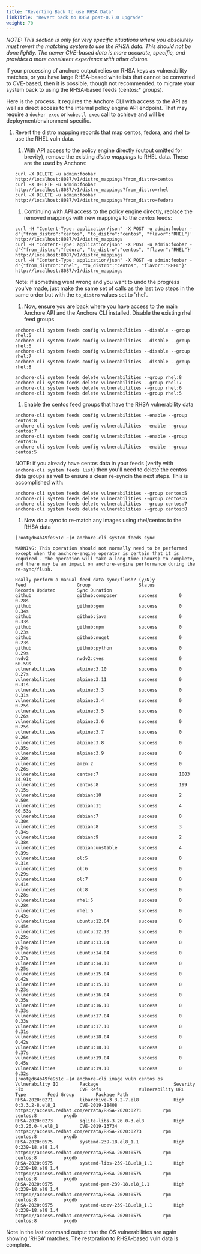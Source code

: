 ```yaml
---
title: "Reverting Back to use RHSA Data"
linkTitle: "Revert back to RHSA post-0.7.0 upgrade"
weight: 70
---
```


*NOTE: This section is only for very specific situations where you absolutely must revert the matching system to use the RHSA data. This should not be done lightly. The newer CVE-based data is more accurate, specific, and provides a more consistent experience with other distros.*

If your processing of anchore output relies on RHSA keys as vulnerability matches, or you have large RHSA-based whitelists that cannot be converted to CVE-based,
then it is possible, though not recommended, to migrate your system back to using the RHSA-based feeds (centos:* groups).

Here is the process. It requires the Anchore CLI with access to the API as well as direct access to the internal policy engine API endpoint. That may require a `docker exec` or `kubectl exec` call
to achieve and will be deployment/environment specific.

1. Revert the distro mapping records that map centos, fedora, and rhel to use the RHEL vuln data.
    1. With API access to the policy engine directly (output omitted for brevity), remove the existing _distro mappings_ to RHEL data. These are the used by Anchore:

    ```
    curl -X DELETE -u admin:foobar http://localhost:8087/v1/distro_mappings?from_distro=centos
    curl -X DELETE -u admin:foobar http://localhost:8087/v1/distro_mappings?from_distro=rhel
    curl -X DELETE -u admin:foobar http://localhost:8087/v1/distro_mappings?from_distro=fedora
    
    ```

    1. Continuing with API access to the policy engine directly, replace the removed mappings with new mappings to the _centos_ feeds:

    ```
    curl -H "Content-Type: application/json" -X POST -u admin:foobar -d'{"from_distro":"centos", "to_distro":"centos", "flavor":"RHEL"}' http://localhost:8087/v1/distro_mappings
    curl -H "Content-Type: application/json" -X POST -u admin:foobar -d'{"from_distro":"fedora", "to_distro":"centos", "flavor":"RHEL"}' http://localhost:8087/v1/distro_mappings
    curl -H "Content-Type: application/json" -X POST -u admin:foobar -d'{"from_distro":"rhel", "to_distro":"centos", "flavor":"RHEL"}' http://localhost:8087/v1/distro_mappings
    ```
   
    Note: if something went wrong and you want to undo the progress you've made, just make the same set of calls as the last two steps in the same order but with the `to_distro` values set to 'rhel'.
       
    1. Now, ensure you are back where you have access to the main Anchore API and the Anchore CLI installed. Disable the existing rhel feed groups

    ```
    anchore-cli system feeds config vulnerabilities --disable --group rhel:5
    anchore-cli system feeds config vulnerabilities --disable --group rhel:6
    anchore-cli system feeds config vulnerabilities --disable --group rhel:7
    anchore-cli system feeds config vulnerabilities --disable --group rhel:8
    ```

    ```
    anchore-cli system feeds delete vulnerabilities --group rhel:8
    anchore-cli system feeds delete vulnerabilities --group rhel:7
    anchore-cli system feeds delete vulnerabilities --group rhel:6
    anchore-cli system feeds delete vulnerabilities --group rhel:5
    ```
   
   1. Enable the centos feed groups that have the RHSA vulnerability data
    ```
    anchore-cli system feeds config vulnerabilities --enable --group centos:8
    anchore-cli system feeds config vulnerabilities --enable --group centos:7
    anchore-cli system feeds config vulnerabilities --enable --group centos:6
    anchore-cli system feeds config vulnerabilities --enable --group centos:5
    ```
   
   NOTE: if you already have centos data in your feeds (verify with `anchore-cli system feeds list`) then you'll need to delete the centos data groups as well
   to ensure a clean re-syncin the next steps. This is accomplished with: 
   ```
   anchore-cli system feeds delete vulnerabilities --group centos:5
   anchore-cli system feeds delete vulnerabilities --group centos:6
   anchore-cli system feeds delete vulnerabilities --group centos:7
   anchore-cli system feeds delete vulnerabilities --group centos:8
   ```   
   
   1. Now do a sync to re-match any images using rhel/centos to the RHSA data
   
    ```
    [root@d64b49fe951c ~]# anchore-cli system feeds sync
    
    WARNING: This operation should not normally need to be performed except when the anchore-engine operator is certain that it is required - the operation will take a long time (hours) to complete, and there may be an impact on anchore-engine performance during the re-sync/flush.
    
    Really perform a manual feed data sync/flush? (y/N)y
    Feed                   Group                  Status         Records Updated        Sync Duration        
    github                 github:composer        success        0                      0.28s                
    github                 github:gem             success        0                      0.34s                
    github                 github:java            success        0                      0.33s                
    github                 github:npm             success        0                      0.23s                
    github                 github:nuget           success        0                      0.23s                
    github                 github:python          success        0                      0.29s                
    nvdv2                  nvdv2:cves             success        0                      60.59s               
    vulnerabilities        alpine:3.10            success        0                      0.27s                
    vulnerabilities        alpine:3.11            success        0                      0.31s                
    vulnerabilities        alpine:3.3             success        0                      0.31s                
    vulnerabilities        alpine:3.4             success        0                      0.25s                
    vulnerabilities        alpine:3.5             success        0                      0.26s                
    vulnerabilities        alpine:3.6             success        0                      0.25s                
    vulnerabilities        alpine:3.7             success        0                      0.26s                
    vulnerabilities        alpine:3.8             success        0                      0.35s                
    vulnerabilities        alpine:3.9             success        0                      0.28s                
    vulnerabilities        amzn:2                 success        0                      0.26s                
    vulnerabilities        centos:7               success        1003                   34.91s               
    vulnerabilities        centos:8               success        199                    9.15s                
    vulnerabilities        debian:10              success        2                      0.50s                
    vulnerabilities        debian:11              success        4                      60.53s               
    vulnerabilities        debian:7               success        0                      0.30s                
    vulnerabilities        debian:8               success        3                      0.34s                
    vulnerabilities        debian:9               success        2                      0.38s                
    vulnerabilities        debian:unstable        success        4                      0.39s                
    vulnerabilities        ol:5                   success        0                      0.31s                
    vulnerabilities        ol:6                   success        0                      0.29s                
    vulnerabilities        ol:7                   success        0                      0.41s                
    vulnerabilities        ol:8                   success        0                      0.28s                
    vulnerabilities        rhel:5                 success        0                      0.28s                
    vulnerabilities        rhel:6                 success        0                      0.43s                
    vulnerabilities        ubuntu:12.04           success        0                      0.45s                
    vulnerabilities        ubuntu:12.10           success        0                      0.25s                
    vulnerabilities        ubuntu:13.04           success        0                      0.24s                
    vulnerabilities        ubuntu:14.04           success        0                      0.37s                
    vulnerabilities        ubuntu:14.10           success        0                      0.25s                
    vulnerabilities        ubuntu:15.04           success        0                      0.42s                
    vulnerabilities        ubuntu:15.10           success        0                      0.23s                
    vulnerabilities        ubuntu:16.04           success        0                      0.35s                
    vulnerabilities        ubuntu:16.10           success        0                      0.33s                
    vulnerabilities        ubuntu:17.04           success        0                      0.33s                
    vulnerabilities        ubuntu:17.10           success        0                      0.31s                
    vulnerabilities        ubuntu:18.04           success        0                      0.42s                
    vulnerabilities        ubuntu:18.10           success        0                      0.37s                
    vulnerabilities        ubuntu:19.04           success        0                      0.45s                
    vulnerabilities        ubuntu:19.10           success        0                      0.32s                
    [root@d64b49fe951c ~]# anchore-cli image vuln centos os
    Vulnerability ID        Package                            Severity        Fix                     CVE Refs              Vulnerability URL                                      Type        Feed Group        Package Path        
    RHSA-2020:0271          libarchive-3.3.2-7.el8             High            0:3.3.2-8.el8_1         CVE-2019-18408        https://access.redhat.com/errata/RHSA-2020:0271        rpm         centos:8          pkgdb               
    RHSA-2020:0273          sqlite-libs-3.26.0-3.el8           High            0:3.26.0-4.el8_1        CVE-2019-13734        https://access.redhat.com/errata/RHSA-2020:0273        rpm         centos:8          pkgdb               
    RHSA-2020:0575          systemd-239-18.el8_1.1             High            0:239-18.el8_1.4                              https://access.redhat.com/errata/RHSA-2020:0575        rpm         centos:8          pkgdb               
    RHSA-2020:0575          systemd-libs-239-18.el8_1.1        High            0:239-18.el8_1.4                              https://access.redhat.com/errata/RHSA-2020:0575        rpm         centos:8          pkgdb               
    RHSA-2020:0575          systemd-pam-239-18.el8_1.1         High            0:239-18.el8_1.4                              https://access.redhat.com/errata/RHSA-2020:0575        rpm         centos:8          pkgdb               
    RHSA-2020:0575          systemd-udev-239-18.el8_1.1        High            0:239-18.el8_1.4                              https://access.redhat.com/errata/RHSA-2020:0575        rpm         centos:8          pkgdb               
    ```

Note in the last command output that the OS vulnerabilities are again showing 'RHSA' matches. The restoration to RHSA-based vuln data is complete.
